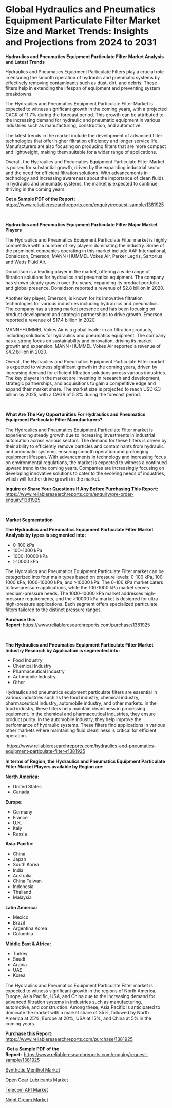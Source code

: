 <p><h1>Global Hydraulics and Pneumatics Equipment Particulate Filter Market Size and Market Trends: Insights and Projections from 2024 to 2031</h1></p><p><strong>Hydraulics and Pneumatics Equipment Particulate Filter Market Analysis and Latest Trends</strong></p>
<p><p>Hydraulics and Pneumatics Equipment Particulate Filters play a crucial role in ensuring the smooth operation of hydraulic and pneumatic systems by effectively removing contaminants such as dust, dirt, and debris. These filters help in extending the lifespan of equipment and preventing system breakdowns.</p><p>The Hydraulics and Pneumatics Equipment Particulate Filter Market is expected to witness significant growth in the coming years, with a projected CAGR of 11.7% during the forecast period. This growth can be attributed to the increasing demand for hydraulic and pneumatic equipment in various industries such as manufacturing, construction, and automotive.</p><p>The latest trends in the market include the development of advanced filter technologies that offer higher filtration efficiency and longer service life. Manufacturers are also focusing on producing filters that are more compact and lightweight, making them suitable for a wider range of applications.</p><p>Overall, the Hydraulics and Pneumatics Equipment Particulate Filter Market is poised for substantial growth, driven by the expanding industrial sector and the need for efficient filtration solutions. With advancements in technology and increasing awareness about the importance of clean fluids in hydraulic and pneumatic systems, the market is expected to continue thriving in the coming years.</p></p>
<p><strong>Get a Sample PDF of the Report:&nbsp;</strong> <a href="https://www.reliableresearchreports.com/enquiry/request-sample/1381925">https://www.reliableresearchreports.com/enquiry/request-sample/1381925</a></p>
<p>&nbsp;</p>
<p><strong>Hydraulics and Pneumatics Equipment Particulate Filter Major Market Players</strong></p>
<p><p>The Hydraulics and Pneumatics Equipment Particulate Filter market is highly competitive with a number of key players dominating the industry. Some of the prominent companies operating in this market include AAF International, Donaldson, Emerson, MANN+HUMMEL Vokes Air, Parker Legris, Sartorius and Watts Fluid Air.</p><p>Donaldson is a leading player in the market, offering a wide range of filtration solutions for hydraulics and pneumatics equipment. The company has shown steady growth over the years, expanding its product portfolio and global presence. Donaldson reported a revenue of $2.8 billion in 2020.</p><p>Another key player, Emerson, is known for its innovative filtration technologies for various industries including hydraulics and pneumatics. The company has a strong market presence and has been focusing on product development and strategic partnerships to drive growth. Emerson reported a revenue of $17.4 billion in 2020.</p><p>MANN+HUMMEL Vokes Air is a global leader in air filtration products, including solutions for hydraulics and pneumatics equipment. The company has a strong focus on sustainability and innovation, driving its market growth and expansion. MANN+HUMMEL Vokes Air reported a revenue of $4.2 billion in 2020.</p><p>Overall, the Hydraulics and Pneumatics Equipment Particulate Filter market is expected to witness significant growth in the coming years, driven by increasing demand for efficient filtration solutions across various industries. The key players in the market are investing in research and development, strategic partnerships, and acquisitions to gain a competitive edge and expand their market share. The market size is projected to reach USD 6.3 billion by 2025, with a CAGR of 5.8% during the forecast period.</p></p>
<p>&nbsp;</p>
<p><strong>What Are The Key Opportunities For Hydraulics and Pneumatics Equipment Particulate Filter Manufacturers?</strong></p>
<p><p>The Hydraulics and Pneumatics Equipment Particulate Filter market is experiencing steady growth due to increasing investments in industrial automation across various sectors. The demand for these filters is driven by their ability to efficiently remove particles and contaminants from hydraulic and pneumatic systems, ensuring smooth operation and prolonging equipment lifespan. With advancements in technology and increasing focus on environmental regulations, the market is expected to witness a continued upward trend in the coming years. Companies are increasingly focusing on developing innovative solutions to cater to the evolving needs of industries, which will further drive growth in the market.</p></p>
<p><strong>Inquire or Share Your Questions If Any Before Purchasing This Report:</strong> <a href="https://www.reliableresearchreports.com/enquiry/pre-order-enquiry/1381925">https://www.reliableresearchreports.com/enquiry/pre-order-enquiry/1381925</a></p>
<p>&nbsp;</p>
<p><strong>Market Segmentation</strong></p>
<p><strong>The Hydraulics and Pneumatics Equipment Particulate Filter Market Analysis by types is segmented into:</strong></p>
<p><ul><li>0-100 kPa</li><li>100-1000 kPa</li><li>1000-10000 kPa</li><li>>10000 kPa</li></ul></p>
<p><p>The Hydraulics and Pneumatics Equipment Particulate Filter market can be categorized into four main types based on pressure levels: 0-100 kPa, 100-1000 kPa, 1000-10000 kPa, and >10000 kPa. The 0-100 kPa market caters to low-pressure applications, while the 100-1000 kPa market serves medium-pressure needs. The 1000-10000 kPa market addresses high-pressure requirements, and the >10000 kPa market is designed for ultra-high-pressure applications. Each segment offers specialized particulate filters tailored to the distinct pressure ranges.</p></p>
<p><strong>Purchase this Report:&nbsp;</strong><a href="https://www.reliableresearchreports.com/purchase/1381925">https://www.reliableresearchreports.com/purchase/1381925</a></p>
<p>&nbsp;</p>
<p><strong>The Hydraulics and Pneumatics Equipment Particulate Filter Market Industry Research by Application is segmented into:</strong></p>
<p><ul><li>Food Industry</li><li>Chemical Industry</li><li>Pharmaceutical Industry</li><li>Automobile Industry</li><li>Other</li></ul></p>
<p><p>Hydraulics and pneumatics equipment particulate filters are essential in various industries such as the food industry, chemical industry, pharmaceutical industry, automobile industry, and other markets. In the food industry, these filters help maintain cleanliness in processing equipment. In the chemical and pharmaceutical industries, they ensure product purity. In the automobile industry, they help improve the performance of hydraulic systems. These filters find applications in various other markets where maintaining fluid cleanliness is critical for efficient operation.</p></p>
<p><a href="https://www.reliableresearchreports.com/hydraulics-and-pneumatics-equipment-particulate-filter-r1381925">&nbsp;https://www.reliableresearchreports.com/hydraulics-and-pneumatics-equipment-particulate-filter-r1381925</a></p>
<p><strong>In terms of Region, the Hydraulics and Pneumatics Equipment Particulate Filter Market Players available by Region are:</strong></p>
<p>
    <p> <strong> North America: </strong>
        <ul>
            <li>United States</li>
            <li>Canada</li>
        </ul>
        </p> 
    <p> <strong> Europe: </strong>
        <ul>
            <li>Germany</li>
            <li>France</li>
            <li>U.K.</li>
            <li>Italy</li>
            <li>Russia</li>
        </ul>
        </p> 
    <p> <strong> Asia-Pacific: </strong>
        <ul>
            <li>China</li>
            <li>Japan</li>
            <li>South Korea</li>
            <li>India</li>
            <li>Australia</li>
            <li>China Taiwan</li>
            <li>Indonesia</li>
            <li>Thailand</li>
            <li>Malaysia</li>
        </ul>
        </p> 
    <p> <strong> Latin America: </strong>
        <ul>
            <li>Mexico</li>
            <li>Brazil</li>
            <li>Argentina Korea</li>
            <li>Colombia</li>
        </ul>
        </p> 
    <p> <strong> Middle East & Africa: </strong>
        <ul>
            <li>Turkey</li>
            <li>Saudi</li>
            <li>Arabia</li>
            <li>UAE</li>
            <li>Korea</li>
        </ul>
    </p>
    </p>
<p><p>The Hydraulics and Pneumatics Equipment Particulate Filter market is expected to witness significant growth in the regions of North America, Europe, Asia Pacific, USA, and China due to the increasing demand for advanced filtration systems in industries such as manufacturing, automotive, and construction. Among these, Asia Pacific is anticipated to dominate the market with a market share of 35%, followed by North America at 25%, Europe at 20%, USA at 15%, and China at 5% in the coming years.</p></p>
<p><strong>Purchase this Report: </strong><a href="https://www.reliableresearchreports.com/purchase/1381925">https://www.reliableresearchreports.com/purchase/1381925</a></p>
<p>&nbsp;<strong>Get a Sample PDF of the Report:&nbsp;&nbsp;</strong><a href="https://www.reliableresearchreports.com/enquiry/request-sample/1381925">https://www.reliableresearchreports.com/enquiry/request-sample/1381925</a></p>
<p><strong></strong></p>
<p><p><a href="https://issuu.com/reportprime-2/docs/synthetic-menthol-market-size-2030.pptx">Synthetic Menthol Market</a></p><p><a href="https://issuu.com/reportprime-2/docs/open-gear-lubricants-market-size-2030.pptx">Open Gear Lubricants Market</a></p><p><a href="https://www.linkedin.com/pulse/telecom-api-market-outlook-industry-overview-forecast-2024-2031-mepbf?trackingId=CyNmyDi9bpEFGgPhrCvkZw%3D%3D">Telecom API Market</a></p><p><a href="https://www.linkedin.com/pulse/night-cream-market-outlook-industry-overview-forecast-2024-utape?trackingId=vozunkzfh3zIhg%2Bjn2TPxw%3D%3D">Night Cream Market</a></p></p>